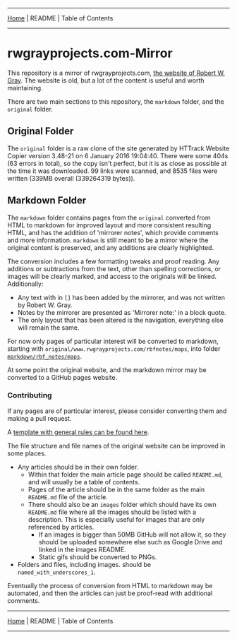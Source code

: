 <!-- Date: 6 January 2016 16:17:04 -->

- - -

[Home](./markdown/README.md "Home") | README | Table of Contents

- - -

# rwgrayprojects.com-Mirror

This repository is a mirror of rwgrayprojects.com, [the website of Robert W. Gray](http://www.rwgrayprojects.com/ "rwgrayprojects.com"). The website is old, but a lot of the content is useful and worth maintaining.

There are two main sections to this repository, the `markdown` folder, and the `original` folder.  

## Original Folder

The `original` folder is a raw clone of the site generated by HTTrack Website Copier version 3.48-21 on 6 January 2016 19:04:40. There were some 404s (63 errors in total), so the copy isn't perfect, but it is as close as possible at the time it was downloaded. 99 links were scanned, and 8535 files were written (339MB overall (339264319 bytes)).

## Markdown Folder

The `markdown` folder contains pages from the `original` converted from HTML to markdown for improved layout and more consistent resulting HTML, and has the addition of 'mirrorer notes', which provide comments and more information. `markdown` is still meant to be a mirror where the original content is preserved, and any additions are clearly highlighted.  

The conversion includes a few formatting tweaks and proof reading. Any additions or subtractions from the text, other than spelling corrections, or images will be clearly marked, and access to the originals will be linked. Additionally:

- Any text with in `[]` has been added by the mirrorer, and was not written by Robert W. Gray.  
- Notes by the mirrorer are presented as 'Mirrorer note:' in a block quote.
- The only layout that has been altered is the navigation, everything else will remain the same.

For now only pages of particular interest will be converted to markdown, starting with `original/www.rwgrayprojects.com/rbfnotes/maps`, into folder [`markdown/rbf_notes/maps`](./markdown/rbf_notes/maps).

At some point the original website, and the markdown mirror may be converted to a GitHub pages website.

### Contributing

If any pages are of particular interest, please consider converting them and making a pull request.

A [template with general rules can be found here](./markdown/rbf_notes/maps/template.md "Template").

The file structure and file names of the original website can be improved in some places.

- Any articles should be in their own folder.
  - Within that folder the main article page should be called `README.md`, and will usually be a table of contents.
  - Pages of the article should be in the same folder as the main `README.md` file of the article.
  - There should also be an `images` folder which should have its own `README.md` file where all the images should be listed with a description. This is especially useful for images that are only referenced by articles.
    - If an images is bigger than 50MB GitHub will not allow it, so they should be uploaded somewhere else such as Google Drive and linked in the images README.
    - Static gifs should be converted to PNGs.
- Folders and files, including images. should be `named_with_underscores_1`.

Eventually the process of conversion from HTML to markdown may be automated, and then the articles can just be proof-read with additional comments.

- - -

[Home](./markdown/README.md "Home") | README | Table of Contents

- - -
